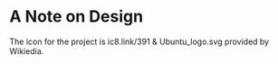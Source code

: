 # A Note on Design

The icon for the project is ic8.link/391 & Ubuntu_logo.svg provided by Wikiedia.